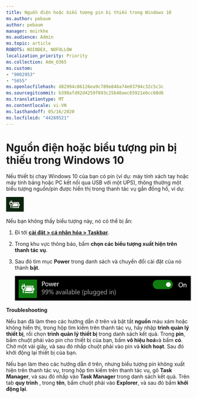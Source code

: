 ```yaml
---
title: Nguồn điện hoặc biểu tượng pin bị thiếu trong Windows 10
ms.author: pebaum
author: pebaum
manager: mnirkhe
ms.audience: Admin
ms.topic: article
ROBOTS: NOINDEX, NOFOLLOW
localization_priority: Priority
ms.collection: Adm_O365
ms.custom:
- "9002953"
- "5655"
ms.openlocfilehash: d82994c86126ea9c789e846a74e03794c32c5c3c
ms.sourcegitcommit: b398afd92d4259f893c25b48aec65921e6cc68d6
ms.translationtype: MT
ms.contentlocale: vi-VN
ms.lasthandoff: 05/16/2020
ms.locfileid: "44269521"
---
```

# <a name="power-or-battery-icon-missing-in-windows-10"></a>Nguồn điện hoặc biểu tượng pin bị thiếu trong Windows 10

Nếu thiết bị chạy Windows 10 của bạn có pin (ví dụ: máy tính xách tay hoặc máy tính bảng hoặc PC kết nối qua USB với một UPS), thông thường một biểu tượng nguồn/pin được hiển thị trong thanh tác vụ gần đồng hồ, ví dụ:

![Biểu tượng pin](media/battery-icon.png)

Nếu bạn không thấy biểu tượng này, nó có thể bị ẩn:

1. Đi tới **[cài đặt > cá nhân hóa > Taskbar](ms-settings:taskbar?activationSource=GetHelp)**.

2. Trong khu vực thông báo, bấm **chọn các biểu tượng xuất hiện trên thanh tác vụ**.

3. Sau đó tìm mục **Power** trong danh sách và chuyển đổi cài đặt của nó thành **bật**.

    ![Hiển thị biểu tượng nguồn điện trong thanh tác vụ](media/power-icon-on.png)

**Troubleshooting**

Nếu bạn đã làm theo các hướng dẫn ở trên và bật tắt **nguồn** màu xám hoặc không hiển thị, trong hộp tìm kiếm trên thanh tác vụ, hãy nhập **trình quản lý thiết bị**, rồi chọn **trình quản lý thiết bị** trong danh sách kết quả. Trong **pin**, bấm chuột phải vào pin cho thiết bị của bạn, bấm **vô hiệu hoá**và bấm **có**. Chờ một vài giây, và sau đó nhấp chuột phải vào pin và **kích hoạt**. Sau đó khởi động lại thiết bị của bạn.

Nếu bạn làm theo các hướng dẫn ở trên, nhưng biểu tượng pin không xuất hiện trên thanh tác vụ, trong hộp tìm kiếm trên thanh tác vụ, gõ **Task Manager**, và sau đó nhấp vào **Task Manager** trong danh sách kết quả. Trên tab **quy trình** , trong **tên**, bấm chuột phải vào **Explorer**, và sau đó bấm **khởi động lại**.

